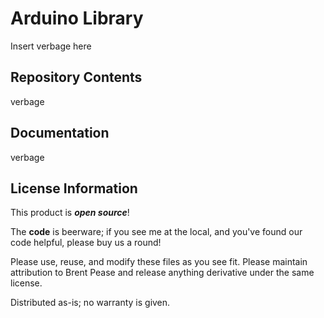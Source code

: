 Arduino Library
========================================
Insert verbage here

Repository Contents
-------------------

verbage

Documentation
--------------

verbage


License Information
-------------------

This product is _**open source**_! 

The **code** is beerware; if you see me at the local, and you've found our code helpful, please buy us a round!

Please use, reuse, and modify these files as you see fit. Please maintain attribution to Brent Pease and release anything derivative under the same license.

Distributed as-is; no warranty is given.
